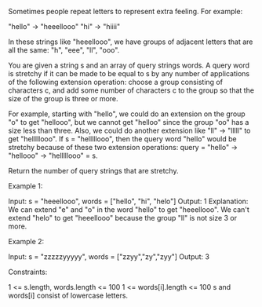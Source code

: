 Sometimes people repeat letters to represent extra feeling. For
example:


"hello" -> "heeellooo"
"hi" -> "hiiii"


In these strings like "heeellooo", we have groups of adjacent letters that
are all the same: "h", "eee", "ll", "ooo".

You are given a string s and an array of query strings words. A query word is
stretchy if it can be made to be equal to s by any number of applications of
the following extension operation: choose a group consisting of characters c,
and add some number of characters c to the group so that the size of the
group is three or more.


For example, starting with "hello", we could do an extension on the group "o"
to get "hellooo", but we cannot get "helloo" since the group "oo" has a size
less than three. Also, we could do another extension like "ll" -> "lllll" to
get "helllllooo". If s = "helllllooo", then the query word "hello" would be
stretchy because of these two extension operations: query = "hello" ->
"hellooo" -> "helllllooo" = s.


Return the number of query strings that are stretchy.


Example 1:


Input: s = "heeellooo", words = ["hello", "hi", "helo"]
Output: 1
Explanation: 
We can extend "e" and "o" in the word "hello" to get "heeellooo".
We can't extend "helo" to get "heeellooo" because the group "ll" is not size
3 or more.


Example 2:


Input: s = "zzzzzyyyyy", words = ["zzyy","zy","zyy"]
Output: 3



Constraints:


1 <= s.length, words.length <= 100
1 <= words[i].length <= 100
s and words[i] consist of lowercase letters.




